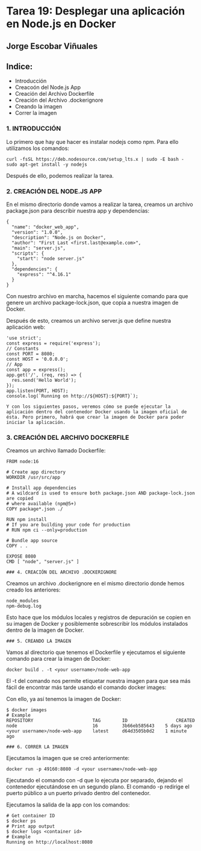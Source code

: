 # Tarea 19: Desplegar una aplicación en Node.js en Docker

  ## Jorge Escobar Viñuales

  ## Indice:
 - Introducción
 - Creacoón del Node.js App
 - Creación del Archivo Dockerfile
 - Creación del Archivo .dockerignore
 - Creando la imagen
 - Correr la imagen

 ### 1. INTRODUCCIÓN

Lo primero que hay que hacer es instalar nodejs como npm. Para ello utilizamos los comandos:

    curl -fsSL https://deb.nodesource.com/setup_lts.x | sudo -E bash -
    sudo apt-get install -y nodejs

Después de ello, podemos realizar la tarea.


  ### 2. CREACIÓN DEL NODE.JS APP

En el mismo directorio donde vamos a realizar la tarea, creamos un archivo package.json para describir nuestra app y dependencias:

    {
      "name": "docker_web_app",
      "version": "1.0.0",
      "description": "Node.js on Docker",
      "author": "First Last <first.last@example.com>",
      "main": "server.js",
      "scripts": {
        "start": "node server.js"
      },
      "dependencies": {
        "express": "^4.16.1"
      }
    }

Con nuestro archivo en marcha, hacemos el siguiente comando para que genere un archivo package-lock.json, que copia a nuestra imagen de Docker.

Después de esto, creamos un archivo server.js que define nuestra aplicación web:

    'use strict';
    const express = require('express');
    // Constants
    const PORT = 8080;
    const HOST = '0.0.0.0';
    // App
    const app = express();
    app.get('/', (req, res) => {
      res.send('Hello World');
    });
    app.listen(PORT, HOST);
    console.log(`Running on http://${HOST}:${PORT}`);

    Y con los siguientes pasos, veremos cómo se puede ejecutar la aplicación dentro del contenedor Docker usando la imagen oficial de ésta. Pero primero, habrá que crear la imagen de Docker para poder iniciar la aplicación.

  ### 3. CREACIÓN DEL ARCHIVO DOCKERFILE

Creamos un archivo llamado Dockerfile:

    FROM node:16

    # Create app directory
    WORKDIR /usr/src/app

    # Install app dependencies
    # A wildcard is used to ensure both package.json AND package-lock.json are copied
    # where available (npm@5+)
    COPY package*.json ./

    RUN npm install
    # If you are building your code for production
    # RUN npm ci --only=production

    # Bundle app source
    COPY . .

    EXPOSE 8080
    CMD [ "node", "server.js" ]

    ### 4. CREACIÓN DEL ARCHIVO .DOCKERIGNORE

Creamos un archivo .dockerignore  en el mismo directorio donde hemos creado los anteriores:

    node_modules
    npm-debug.log

Esto hace que los módulos locales y registros de depuración se copien en su imagen de Docker y posiblemente sobrescribir los módulos instalados dentro de la imagen de Docker.

    ### 5. CREANDO LA IMAGEN

Vamos al directorio que tenemos el Dockerfile y ejecutamos el siguiente comando para crear la imagen de Docker:

    docker build . -t <your username>/node-web-app

El -t del comando nos permite etiquetar nuestra imagen para que sea más fácil de encontrar más tarde usando el comando docker images:

Con ello, ya así tenemos la imagen de Docker:

    $ docker images
    # Example
    REPOSITORY                      TAG        ID                  CREATED
    node                            16         3b66eb585643    5 days ago
    <your username>/node-web-app    latest     d64d3505b0d2    1 minute ago

    ### 6. CORRER LA IMAGEN

Ejecutamos la imagen que se creó anteriormente:

    docker run -p 49160:8080 -d <your username>/node-web-app

Ejecutando el comando con -d que lo ejecuta por separado, dejando el contenedor ejecutándose en un segundo plano. El comando -p redirige el puerto público a un puerto privado dentro del contenedor.

Ejecutamos la salida de la app con los comandos:

    # Get container ID
    $ docker ps
    # Print app output
    $ docker logs <container id>
    # Example
    Running on http://localhost:8080
